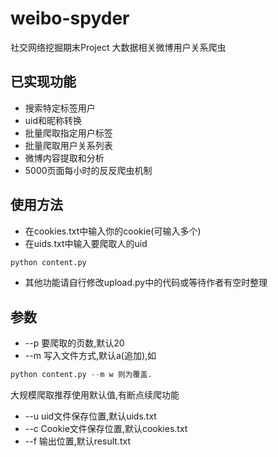 # weibo-spyder
社交网络挖掘期末Project 大数据相关微博用户关系爬虫


## 已实现功能
* 搜索特定标签用户
* uid和昵称转换
* 批量爬取指定用户标签
* 批量爬取用户关系列表
* 微博内容提取和分析
* 5000页面每小时的反反爬虫机制

## 使用方法

* 在cookies.txt中输入你的cookie(可输入多个)
* 在uids.txt中输入要爬取人的uid
```python
python content.py
```
* 其他功能请自行修改upload.py中的代码或等待作者有空时整理

## 参数

* --p 要爬取的页数,默认20
* --m 写入文件方式,默认a(追加),如
```Python
python content.py --m w 则为覆盖.
```
大规模爬取推荐使用默认值,有断点续爬功能
* --u uid文件保存位置,默认uids.txt
* --c Cookie文件保存位置,默认cookies.txt
* --f 输出位置,默认result.txt
